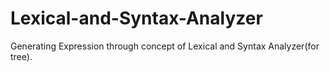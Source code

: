 # Lexical-and-Syntax-Analyzer
Generating Expression through concept of Lexical and Syntax Analyzer(for tree).

